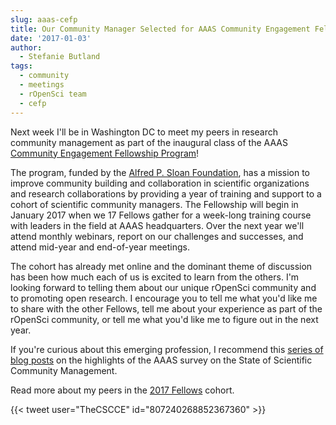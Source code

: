 ```yaml
---
slug: aaas-cefp
title: Our Community Manager Selected for AAAS Community Engagement Fellowship Program
date: '2017-01-03'
author:
  - Stefanie Butland
tags:
  - community
  - meetings
  - rOpenSci team
  - cefp
---
```



Next week I'll be in Washington DC to meet my peers in research community management as part of the inaugural class of the AAAS [Community Engagement Fellowship Program](https://www.cscce.org/cefp/)!

The program, funded by the [Alfred P. Sloan Foundation](https://sloan.org/), has a mission to improve community building and collaboration in scientific organizations and research collaborations by providing a year of training and support to a cohort of scientific community managers. The Fellowship will begin in January 2017 when we 17 Fellows gather for a week-long training course with leaders in the field at AAAS headquarters. Over the next year we'll attend monthly webinars, report on our challenges and successes, and attend mid-year and end-of-year meetings.

The cohort has already met online and the dominant theme of discussion has been how much each of us is excited to learn from the others. I'm looking forward to telling them about our unique rOpenSci community and to promoting open research. I encourage you to tell me what you'd like me to share with the other Fellows, tell me about your experience as part of the rOpenSci community, or tell me what you'd like me to figure out in the next year.

If you're curious about this emerging profession, I recommend this [series of blog posts](https://www.cscce.org/tag/state-of-scientific-community-management/) on the highlights of the AAAS survey on the State of Scientific Community Management.

Read more about my peers in the [2017 Fellows](https://www.cscce.org/2016/12/05/introducing-the-2017-community-engagement-fellows/) cohort.

{{< tweet user="TheCSCCE" id="807240268852367360" >}}
